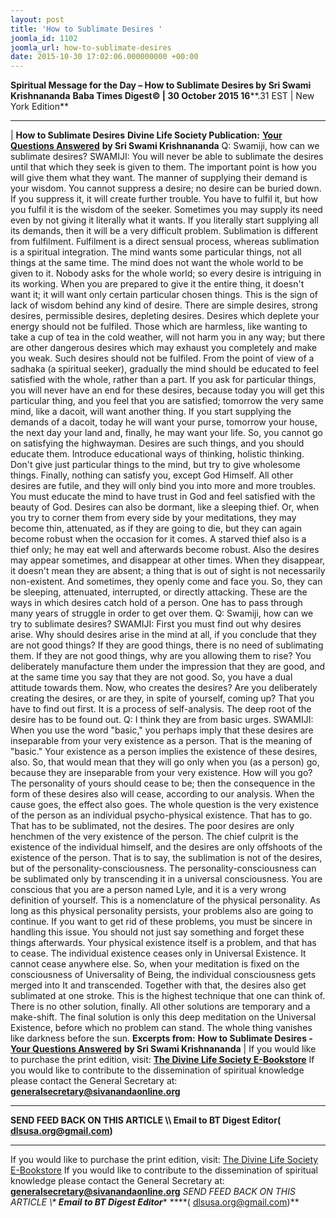 ```yaml
---
layout: post
title: 'How to Sublimate Desires '
joomla_id: 1102
joomla_url: how-to-sublimate-desires
date: 2015-10-30 17:02:06.000000000 +00:00
---
```

**Spiritual Message for the Day – How to Sublimate Desires by Sri Swami Krishnananda**
 **Baba Times Digest© | 30 October 2015 16****.31 EST | New York Edition**
* * *
| 
**How to Sublimate Desires**
**Divine Life Society Publication:** [**Your Questions Answered**](http://www.swami-krishnananda.org/ans/ans_02.html) **by Sri Swami Krishnananda**
Q: Swamiji, how can we sublimate desires?
SWAMIJI: You will never be able to sublimate the desires until that which they seek is given to them. The important point is how you will give them what they want. The manner of supplying their demand is your wisdom.
You cannot suppress a desire; no desire can be buried down. If you suppress it, it will create further trouble. You have to fulfil it, but how you fulfil it is the wisdom of the seeker.
Sometimes you may supply its need even by not giving it literally what it wants. If you literally start supplying all its demands, then it will be a very difficult problem. Sublimation is different from fulfilment. Fulfilment is a direct sensual process, whereas sublimation is a spiritual integration.
The mind wants some particular things, not all things at the same time. The mind does not want the whole world to be given to it. Nobody asks for the whole world; so every desire is intriguing in its working. When you are prepared to give it the entire thing, it doesn't want it; it will want only certain particular chosen things. This is the sign of lack of wisdom behind any kind of desire.
There are simple desires, strong desires, permissible desires, depleting desires. Desires which deplete your energy should not be fulfiled. Those which are harmless, like wanting to take a cup of tea in the cold weather, will not harm you in any way; but there are other dangerous desires which may exhaust you completely and make you weak. Such desires should not be fulfiled.
From the point of view of a sadhaka (a spiritual seeker), gradually the mind should be educated to feel satisfied with the whole, rather than a part. If you ask for particular things, you will never have an end for these desires, because today you will get this particular thing, and you feel that you are satisfied; tomorrow the very same mind, like a dacoit, will want another thing. If you start supplying the demands of a dacoit, today he will want your purse, tomorrow your house, the next day your land and, finally, he may want your life. So, you cannot go on satisfying the highwayman.
Desires are such things, and you should educate them. Introduce educational ways of thinking, holistic thinking. Don't give just particular things to the mind, but try to give wholesome things. Finally, nothing can satisfy you, except God Himself. All other desires are futile, and they will only bind you into more and more troubles. You must educate the mind to have trust in God and feel satisfied with the beauty of God.
Desires can also be dormant, like a sleeping thief. Or, when you try to corner them from every side by your meditations, they may become thin, attenuated, as if they are going to die, but they can again become robust when the occasion for it comes. A starved thief also is a thief only; he may eat well and afterwards become robust.
Also the desires may appear sometimes, and disappear at other times. When they disappear, it doesn't mean they are absent; a thing that is out of sight is not necessarily non-existent. And sometimes, they openly come and face you. So, they can be sleeping, attenuated, interrupted, or directly attacking. These are the ways in which desires catch hold of a person. One has to pass through many years of struggle in order to get over them.
Q: Swamiji, how can we try to sublimate desires?
SWAMIJI: First you must find out why desires arise. Why should desires arise in the mind at all, if you conclude that they are not good things? If they are good things, there is no need of sublimating them. If they are not good things, why are you allowing them to rise? You deliberately manufacture them under the impression that they are good, and at the same time you say that they are not good. So, you have a dual attitude towards them.
Now, who creates the desires? Are you deliberately creating the desires, or are they, in spite of yourself, coming up? That you have to find out first. It is a process of self-analysis. The deep root of the desire has to be found out.
Q: I think they are from basic urges.
SWAMIJI: When you use the word "basic," you perhaps imply that these desires are inseparable from your very existence as a person. That is the meaning of "basic." Your existence as a person implies the existence of these desires, also. So, that would mean that they will go only when you (as a person) go, because they are inseparable from your very existence.
How will you go? The personality of yours should cease to be; then the consequence in the form of these desires also will cease, according to our analysis. When the cause goes, the effect also goes. The whole question is the very existence of the person as an individual psycho-physical existence. That has to go. That has to be sublimated, not the desires. The poor desires are only henchmen of the very existence of the person. The chief culprit is the existence of the individual himself, and the desires are only offshoots of the existence of the person. That is to say, the sublimation is not of the desires, but of the personality-consciousness.
The personality-consciousness can be sublimated only by transcending it in a universal consciousness. You are conscious that you are a person named Lyle, and it is a very wrong definition of yourself. This is a nomenclature of the physical personality. As long as this physical personality persists, your problems also are going to continue. If you want to get rid of these problems, you must be sincere in handling this issue. You should not just say something and forget these things afterwards. Your physical existence itself is a problem, and that has to cease.
The individual existence ceases only in Universal Existence. It cannot cease anywhere else. So, when your meditation is fixed on the consciousness of Universality of Being, the individual consciousness gets merged into It and transcended. Together with that, the desires also get sublimated at one stroke. This is the highest technique that one can think of. There is no other solution, finally. All other solutions are temporary and a make-shift. The final solution is only this deep meditation on the Universal Existence, before which no problem can stand. The whole thing vanishes like darkness before the sun.
**Excerpts from:**
**How to Sublimate Desires -** [**Your Questions Answered**](http://www.swami-krishnananda.org/ans/ans_02.html) **by Sri Swami Krishnananda**
 |
If you would like to purchase the print edition, visit: **[The Divine Life Society E-Bookstore](http://www.dlshq.org/download/download.htm)**
If you would like to contribute to the dissemination of spiritual knowledge please contact the General Secretary at: [](mailto:%20%3Cscript%20type=%27text/javascript%27%3E%20%3C%21--%20var%20prefix%20=%20%27ma%27%20+%20%27il%27%20+%20%27to%27;%20var%20path%20=%20%27hr%27%20+%20%27ef%27%20+%20%27=%27;%20var%20addy57016%20=%20%27generalsecretary%27%20+%20%27@%27;%20addy57016%20=%20addy57016%20+%20%27sivanandaonline%27%20+%20%27.%27%20+%20%27org%27;%20document.write%28%27%3Ca%20%27%20+%20path%20+%20%27%5C%27%27%20+%20prefix%20+%20%27:%27%20+%20addy57016%20+%20%27%5C%27%3E%27%29;%20document.write%28addy57016%29;%20document.write%28%27%3C%5C/a%3E%27%29;%20//--%3E%5Cn%20%3C/script%3E%3Cscript%20type=%27text/javascript%27%3E%20%3C%21--%20document.write%28%27%3Cspan%20style=%5C%27display:%20none;%5C%27%3E%27%29;%20//--%3E%20%3C/script%3EThis%20email%20address%20is%20being%20protected%20from%20spambots.%20You%20need%20JavaScript%20enabled%20to%20view%20it.%20%3Cscript%20type=%27text/javascript%27%3E%20%3C%21--%20document.write%28%27%3C/%27%29;%20document.write%28%27span%3E%27%29;%20//--%3E%20%3C/script%3E?subject=Contribution%20to%20Dissemination%20of%20Spiritual%20Knowledge) **generalsecretary@sivanandaonline.org**
****
**SEND FEED BACK ON THIS ARTICLE \\\ Email to BT Digest Editor[](mailto:%20%3Cscript%20type=%27text/javascript%27%3E%20%3C%21--%20var%20prefix%20=%20%27ma%27%20+%20%27il%27%20+%20%27to%27;%20var%20path%20=%20%27hr%27%20+%20%27ef%27%20+%20%27=%27;%20var%20addy72654%20=%20%27dlsusa.org%27%20+%20%27@%27;%20addy72654%20=%20addy72654%20+%20%27gmail%27%20+%20%27.%27%20+%20%27com%27;%20document.write%28%27%3Ca%20%27%20+%20path%20+%20%27%5C%27%27%20+%20prefix%20+%20%27:%27%20+%20addy72654%20+%20%27%5C%27%3E%27%29;%20document.write%28addy72654%29;%20document.write%28%27%3C%5C/a%3E%27%29;%20//--%3E%5Cn%20%3C/script%3E%3Cscript%20type=%27text/javascript%27%3E%20%3C%21--%20document.write%28%27%3Cspan%20style=%5C%27display:%20none;%5C%27%3E%27%29;%20//--%3E%20%3C/script%3EThis%20email%20address%20is%20being%20protected%20from%20spambots.%20You%20need%20JavaScript%20enabled%20to%20view%20it.%20%3Cscript%20type=%27text/javascript%27%3E%20%3C%21--%20document.write%28%27%3C/%27%29;%20document.write%28%27span%3E%27%29;%20//--%3E%20%3C/script%3E?subject=DLS%20Posts)( [dlsusa.org@gmail.com](mailto:dlsusa.org@gmail.com))**
* * *
  
If you would like to purchase the print edition, visit: [The Divine Life Society E-Bookstore](http://www.dlshq.org/download/download.htm)
If you would like to contribute to the dissemination of spiritual knowledge please contact the General Secretary at: **[generalsecretary@sivanandaonline.org](mailto:generalsecretary@sivanandaonline.org)**
**SEND FEED BACK ON THIS ARTICLE \\\**  **Email to BT Digest Editor**** [](mailto:%20%3Cscript%20type=%27text/javascript%27%3E%20%3C%21--%20var%20prefix%20=%20%27ma%27%20+%20%27il%27%20+%20%27to%27;%20var%20path%20=%20%27hr%27%20+%20%27ef%27%20+%20%27=%27;%20var%20addy72654%20=%20%27dlsusa.org%27%20+%20%27@%27;%20addy72654%20=%20addy72654%20+%20%27gmail%27%20+%20%27.%27%20+%20%27com%27;%20document.write%28%27%3Ca%20%27%20+%20path%20+%20%27%5C%27%27%20+%20prefix%20+%20%27:%27%20+%20addy72654%20+%20%27%5C%27%3E%27%29;%20document.write%28addy72654%29;%20document.write%28%27%3C%5C/a%3E%27%29;%20//--%3E%5Cn%20%3C/script%3E%3Cscript%20type=%27text/javascript%27%3E%20%3C%21--%20document.write%28%27%3Cspan%20style=%5C%27display:%20none;%5C%27%3E%27%29;%20//--%3E%20%3C/script%3EThis%20email%20address%20is%20being%20protected%20from%20spambots.%20You%20need%20JavaScript%20enabled%20to%20view%20it.%20%3Cscript%20type=%27text/javascript%27%3E%20%3C%21--%20document.write%28%27%3C/%27%29;%20document.write%28%27span%3E%27%29;%20//--%3E%20%3C/script%3E?subject=DLS%20Posts)****( [dlsusa.org@gmail.com](mailto:dlsusa.org@gmail.com))**  
